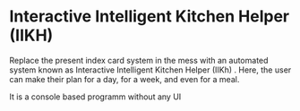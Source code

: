 # Interactive Intelligent Kitchen Helper (IIKH)
Replace the present index card system in the mess with an automated system known as Interactive Intelligent Kitchen Helper (IIKh) . Here, the user can make their plan for a day, for a week, and even for a meal.

It is a console based programm without any UI
